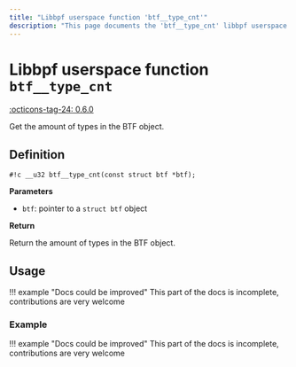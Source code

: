 ```yaml
---
title: "Libbpf userspace function 'btf__type_cnt'"
description: "This page documents the 'btf__type_cnt' libbpf userspace function, including its definition, usage, and examples."
---
```

# Libbpf userspace function `btf__type_cnt`

<!-- [LIBBPF_TAG] -->
[:octicons-tag-24: 0.6.0](https://github.com/libbpf/libbpf/releases/tag/v0.6.0)
<!-- [/LIBBPF_TAG] -->

Get the amount of types in the BTF object.

## Definition

`#!c __u32 btf__type_cnt(const struct btf *btf);`

**Parameters**

- `btf`: pointer to a `struct btf` object

**Return**

Return the amount of types in the BTF object.

## Usage

!!! example "Docs could be improved"
    This part of the docs is incomplete, contributions are very welcome

### Example

!!! example "Docs could be improved"
    This part of the docs is incomplete, contributions are very welcome
